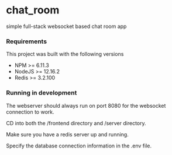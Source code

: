 # chat_room
simple full-stack websocket based chat room app

### Requirements

This project was built with the following versions
* NPM >= 6.11.3
* NodeJS >= 12.16.2
* Redis >= 3.2.100

### Running in development

The webserver should always run on port 8080 for the websocket connection to work.

CD into both the /frontend directory and /server directory.

Make sure you have a redis server up and running.

Specify the database connection information in the .env file.